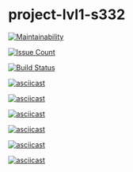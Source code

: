 # project-lvl1-s332

[![Maintainability](https://codeclimate.com/github/Eserian/project-lvl1-s332/badges/gpa.svg)](https://codeclimate.com/github/Eserian/project-lvl1-s332)

[![Issue Count](https://codeclimate.com/github/Eserian/project-lvl1-s332/badges/issue_count.svg)](https://codeclimate.com/github/Eserian/project-lvl1-s332)

[![Build Status](https://travis-ci.org/Eserian/project-lvl1-s332.svg?branch=master)](https://travis-ci.org/Eserian/project-lvl1-s332)

[![asciicast](https://asciinema.org/a/Zf34P2r57cddshKR4ioVSGy3k.png)](https://asciinema.org/a/Zf34P2r57cddshKR4ioVSGy3k)

[![asciicast](https://asciinema.org/a/FLLAELIOJZMAMMldGVCY93DZ1.png)](https://asciinema.org/a/FLLAELIOJZMAMMldGVCY93DZ1)

[![asciicast](https://asciinema.org/a/QUvx7L8ugoj1Ub8Zk3h26zxtn.png)](https://asciinema.org/a/QUvx7L8ugoj1Ub8Zk3h26zxtn)

[![asciicast](https://asciinema.org/a/fAeBbLYndXTUNVKPqwaLvY7Eg.png)](https://asciinema.org/a/fAeBbLYndXTUNVKPqwaLvY7Eg)

[![asciicast](https://asciinema.org/a/FFWjAtMj4VGgWzVzkKxjTg1Kn.png)](https://asciinema.org/a/FFWjAtMj4VGgWzVzkKxjTg1Kn)

[![asciicast](https://asciinema.org/a/qVfiwQKsPCvh0L4Qwb7VIhJ9M.png)](https://asciinema.org/a/qVfiwQKsPCvh0L4Qwb7VIhJ9M)
